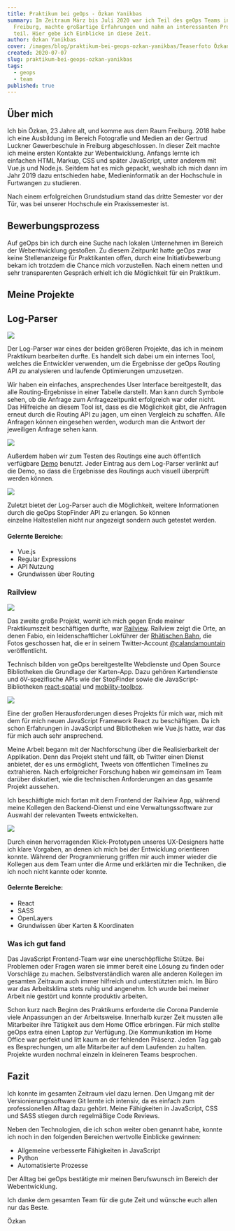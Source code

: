 ```yaml
---
title: Praktikum bei geOps - Özkan Yanikbas
summary: Im Zeitraum März bis Juli 2020 war ich Teil des geOps Teams in
  Freiburg, machte großartige Erfahrungen und nahm an interessanten Projekten
  teil. Hier gebe ich Einblicke in diese Zeit.
author: Özkan Yanikbas
cover: /images/blog/praktikum-bei-geops-ozkan-yanikbas/Teaserfoto Özkan.png
created: 2020-07-07
slug: praktikum-bei-geops-ozkan-yanikbas
tags:
  - geops
  - team
published: true
---
```

Über mich
---------

Ich bin Özkan, 23 Jahre alt, und komme aus dem Raum Freiburg. 2018 habe ich eine Ausbildung im Bereich Fotografie und Medien an der Gertrud Luckner Gewerbeschule in Freiburg abgeschlossen. In dieser Zeit machte ich meine ersten Kontakte zur Webentwicklung. Anfangs lernte ich einfachen HTML Markup, CSS und später JavaScript, unter anderem mit Vue.js und Node.js. Seitdem hat es mich gepackt, weshalb ich mich dann im Jahr 2019 dazu entschieden habe, Medieninformatik an der Hochschule in Furtwangen zu studieren.

Nach einem erfolgreichen Grundstudium stand das dritte Semester vor der Tür, was bei unserer Hochschule ein Praxissemester ist.

Bewerbungsprozess
-----------------

Auf geOps bin ich durch eine Suche nach lokalen Unternehmen im Bereich der Webentwicklung gestoßen. Zu diesem Zeitpunkt hatte geOps zwar keine Stellenanzeige für Praktikanten offen, durch eine Initiativbewerbung bekam ich trotzdem die Chance mich vorzustellen. Nach einem netten und sehr transparenten Gespräch erhielt ich die Möglichkeit für ein Praktikum.

Meine Projekte
--------------

## Log-Parser

![](/images/blog/praktikum-bei-geops-ozkan-yanikbas/log-parser-2.png)

Der Log-Parser war eines der beiden größeren Projekte, das ich in meinem Praktikum bearbeiten durfte. Es handelt sich dabei um ein internes Tool, welches die Entwickler verwenden, um die Ergebnisse der geOps Routing API zu analysieren und laufende Optimierungen umzusetzen.

Wir haben ein einfaches, ansprechendes User Interface bereitgestellt, das alle Routing-Ergebnisse in einer Tabelle darstellt. Man kann durch Symbole sehen, ob die Anfrage zum Anfragezeitpunkt erfolgreich war oder nicht. Das Hilfreiche an diesem Tool ist, dass es die Möglichkeit gibt, die Anfragen erneut durch die Routing API zu jagen, um einen Vergleich zu schaffen. Alle Anfragen können eingesehen werden, wodurch man die Antwort der jeweiligen Anfrage sehen kann. 

![](/images/blog/praktikum-bei-geops-ozkan-yanikbas/log-parser%20to%20geops-routing-demo_0.png)

Außerdem haben wir zum Testen des Routings eine auch öffentlich verfügbare [Demo](https://routing-demo.geops.io/) benutzt. Jeder Eintrag aus dem Log-Parser verlinkt auf die Demo, so dass die Ergebnisse des Routings auch visuell überprüft werden können.

![](/images/blog/praktikum-bei-geops-ozkan-yanikbas/log-parser-1_0.png)

Zuletzt bietet der Log-Parser auch die Möglichkeit, weitere Informationen durch die geOps StopFinder API zu erlangen. So können einzelne Haltestellen nicht nur angezeigt sondern auch getestet werden.

#### Gelernte Bereiche:

*   Vue.js
*   Regular Expressions
*   API Nutzung
*   Grundwissen über Routing

### Railview

![](/images/blog/praktikum-bei-geops-ozkan-yanikbas/Railview%20%282%29_0.png)

Das zweite große Projekt, womit ich mich gegen Ende meiner Praktikumszeit beschäftigen durfte, war [Railview](https://railview.geops.io). Railview zeigt die Orte, an denen Fabio, ein leidenschaftlicher Lokführer der [Rhätischen Bahn](https://twitter.com/rhaetischebahn), die Fotos geschossen hat, die er in seinem Twitter-Account [@calandamountain](https://twitter.com/calandamountain) veröffentlicht.

Technisch bilden von geOps bereitgestellte Webdienste und Open Source Bibliotheken die Grundlage der Karten-App. Dazu gehören Kartendienste und öV-spezifische APIs wie der StopFinder sowie die JavaScript-Bibliotheken [react-spatial](http://react-spatial.geops.de/) und [mobility-toolbox](https://mobility-toolbox-js.geops.io/).

![](/images/blog/praktikum-bei-geops-ozkan-yanikbas/Bildschirmfoto%202020-08-01%20um%2009.56.16%20%281%29_0.png)

Eine der großen Herausforderungen dieses Projekts für mich war, mich mit dem für mich neuen JavaScript Framework React zu beschäftigen. Da ich schon Erfahrungen in JavaScript und Bibliotheken wie Vue.js hatte, war das für mich auch sehr ansprechend.

Meine Arbeit begann mit der Nachforschung über die Realisierbarkeit der Applikation. Denn das Projekt steht und fällt, ob Twitter einen Dienst anbietet, der es uns ermöglicht, Tweets von öffentlichen Timelines zu extrahieren. Nach erfolgreicher Forschung haben wir gemeinsam im Team darüber diskutiert, wie die technischen Anforderungen an das gesamte Projekt aussehen. 

Ich beschäftigte mich fortan mit dem Frontend der Railview App, während meine Kollegen den Backend-Dienst und eine Verwaltungssoftware zur Auswahl der relevanten Tweets entwickelten.

![](/images/blog/praktikum-bei-geops-ozkan-yanikbas/Bildschirmfoto%202020-08-01%20um%2009.59.25%20%281%29_0.png)

Durch einen hervorragenden Klick-Prototypen unseres UX-Designers hatte ich klare Vorgaben, an denen ich mich bei der Entwicklung orientieren konnte. Während der Programmierung griffen mir auch immer wieder die Kollegen aus dem Team unter die Arme und erklärten mir die Techniken, die ich noch nicht kannte oder konnte.

#### Gelernte Bereiche:

*   React
*   SASS
*   OpenLayers
*   Grundwissen über Karten & Koordinaten

### Was ich gut fand

Das JavaScript Frontend-Team war eine unerschöpfliche Stütze. Bei Problemen oder Fragen waren sie immer bereit eine Lösung zu finden oder Vorschläge zu machen. Selbstverständlich waren alle anderen Kollegen im gesamten Zeitraum auch immer hilfreich und unterstützten mich. Im Büro war das Arbeitsklima stets ruhig und angenehm. Ich wurde bei meiner Arbeit nie gestört und konnte produktiv arbeiten.

Schon kurz nach Beginn des Praktikums erforderte die Corona Pandemie viele Anpassungen an der Arbeitsweise. Innerhalb kurzer Zeit mussten alle Mitarbeiter ihre Tätigkeit aus dem Home Office erbringen. Für mich stellte geOps extra einen Laptop zur Verfügung. Die Kommunikation im Home Office war perfekt und litt kaum an der fehlenden Präsenz. Jeden Tag gab es Besprechungen, um alle Mitarbeiter auf dem Laufenden zu halten. Projekte wurden nochmal einzeln in kleineren Teams besprochen.

Fazit
-----

Ich konnte im gesamten Zeitraum viel dazu lernen. Den Umgang mit der Versionierungssoftware Git lernte ich intensiv, da es einfach zum professionellen Alltag dazu gehört. Meine Fähigkeiten in JavaScript, CSS und SASS stiegen durch regelmäßige Code Reviews.

Neben den Technologien, die ich schon weiter oben genannt habe, konnte ich noch in den folgenden Bereichen wertvolle Einblicke gewinnen:

*   Allgemeine verbesserte Fähigkeiten in JavaScript
*   Python
*   Automatisierte Prozesse

Der Alltag bei geOps bestätigte mir meinen Berufswunsch im Bereich der Webentwicklung.

Ich danke dem gesamten Team für die gute Zeit und wünsche euch allen nur das Beste.

  
  
Özkan